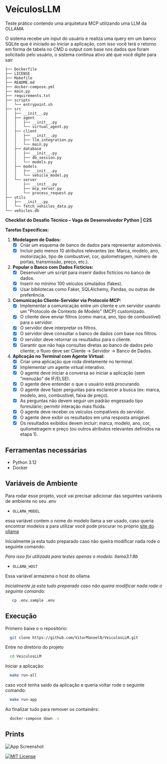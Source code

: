 
# VeículosLLM

Teste prático contendo uma arquitetura MCP utilizando uma LLM da OLLAMA

O sistema recebe um input do usuário e realiza uma query em um banco SQLite que é iniciado ao iniciar a aplicação, com 
isso você terá o retorno em forma de tabela no CMD o output com base nos dados que foram solicitado pelo usuário, o
sistema continua ativo até que você digite para sair

``` 
├── Dockerfile
├── LICENSE
├── Makefile
├── README.md
├── docker-compose.yml
├── main.py
├── requirements.txt
├── scripts
│   └── entrypoint.sh
├── src
│   ├── __init__.py
│   ├── agent
│   │   ├── __init__.py
│   │   └── virtual_agent.py
│   ├── client
│   │   ├── __init__.py
│   │   ├── llm_integration.py
│   │   └── main.py
│   ├── database
│   │   ├── __init__.py
│   │   ├── db_session.py
│   │   └── models.py
│   ├── models
│   │   ├── __init__.py
│   │   └── vehicle_model.py
│   └── server
│       ├── __init__.py
│       ├── mcp_server.py
│       └── process_request.py
├── utils
│   ├── __init__.py
│   └── fetch_vehicles_data.py
└── vehicles.db
```
**Checklist do Desafio Técnico – Vaga de Desenvolvedor Python | C2S**


**Tarefas Específicas:**

1.  **Modelagem de Dados:**
    - [x] Criar um esquema de banco de dados para representar automóveis.
    - [x] Incluir pelo menos 10 atributos relevantes (ex: Marca, modelo, ano, motorização, tipo de combustível, cor, quilometragem, número de portas, transmissão, preço, etc.).

2.  **Popular o Banco com Dados Fictícios:**
    - [x] Desenvolver um script para inserir dados fictícios no banco de dados.
    - [x] Inserir no mínimo 100 veículos simulados (fakes).
    - [x] Usar bibliotecas como Faker, SQLAlchemy, Pandas, ou outras de preferência.

3.  **Comunicação Cliente-Servidor via Protocolo MCP:**
    - [x] Implementar a comunicação entre um cliente e um servidor usando um "Protocolo de Contexto de Modelo" (MCP) customizado.
    - [x] O cliente deve enviar filtros (como marca, ano, tipo de combustível) para o servidor.
    - [x] O servidor deve interpretar os filtros.
    - [x] O servidor deve consultar o banco de dados com base nos filtros.
    - [x] O servidor deve retornar os resultados para o cliente.
    - [x] Garantir que não haja consultas diretas ao banco de dados pelo cliente; o fluxo deve ser Cliente -> Servidor -> Banco de Dados.

4.  **Aplicação no Terminal com Agente Virtual:**
    - [x] Criar uma aplicação que roda diretamente no terminal.
    - [x] Implementar um agente virtual interativo.
    - [x] O agente deve iniciar a conversa ao iniciar a aplicação (sem "menuzão" de IF/ELSE).
    - [x] O agente deve entender o que o usuário está procurando.
    - [x] O agente deve fazer perguntas para esclarecer a busca (ex: marca, modelo, ano, combustível, faixa de preço).
    - [x] As perguntas não devem seguir um padrão engessado tipo formulário; permitir interação mais fluida.
    - [x] O agente deve receber os veículos compatíveis do servidor.
    - [x] O agente deve exibir os resultados em uma resposta amigável.
    - [x] Os resultados exibidos devem incluir: marca, modelo, ano, cor, quilometragem e preço (ou outros atributos relevantes definidos na etapa 1).

## Ferramentas necessárias

- Python 3.12
- Docker
## Variáveis de Ambiente

Para rodar esse projeto, você vai precisar adicionar das seguintes variáveis de ambiente no seu .env

- `OLLAMA_MODEL`

essa variável contem o nome do modelo llama a ser usado, caso queria encontrar modelos a para utilizar você pode procurar no próprio [site do ollama](https://ollama.com/library) 

Inicialmente ja esta tudo preparado caso não queira modificar nada rode o seguinte comando:

*Para isso foi utilizada para testes apenas o modelo: llama3.1:8b*

- `OLLAMA_HOST`

Essa variável armazena o host do ollama

*Inicialmente ja esta tudo preparado caso não queira modificar nada rode o seguinte comando:*

```bash
   cp .env.sample .env
```
## Execução

Primeiro baixe o o repositório:

```bash
  git clone https://github.com/VitorManoel0/VeiculosLLM.git
```

Entre no diretório do projeto

```bash
  cd VeiculosLLM
```

Iniciar a aplicação:

```bash
  make run-all
```

caso você tenha saido da aplicação e queria voltar rode o seguinte comando:

```bash
  make run-app
```

Ao finalizar tudo para remover os containêrs:

```bash
  docker-compose down -v
```
## Prints

![App Screenshot](https://via.placeholder.com/468x300?text=App+Screenshot+Here)

[![MIT License](https://img.shields.io/badge/License-MIT-green.svg)](https://choosealicense.com/licenses/mit/)


